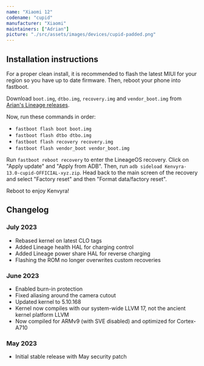 ```yaml
---
name: "Xiaomi 12"
codename: "cupid"
manufacturer: "Xiaomi"
maintainers: ["Adrian"]
picture: "./src/assets/images/devices/cupid-padded.png"
---
```


## Installation instructions

For a proper clean install, it is recommended to flash the latest MIUI for your region so you have up to date firmware. Then, reboot your phone into fastboot.

Download `boot.img`, `dtbo.img`, `recovery.img` and `vendor_boot.img` from [Arian's Lineage releases](https://github.com/arian-ota/ota/releases/tag/20.0-cupid-812c3096).

Now, run these commands in order:

-   `fastboot flash boot boot.img`
-   `fastboot flash dtbo dtbo.img`
-   `fastboot flash recovery recovery.img`
-   `fastboot flash vendor_boot vendor_boot.img`

Run `fastboot reboot recovery` to enter the LineageOS recovery. Click on "Apply update" and "Apply from ADB". Then, run `adb sideload Kenvyra-13.0-cupid-OFFICIAL-xyz.zip`. Head back to the main screen of the recovery and select "Factory reset" and then "Format data/factory reset".

Reboot to enjoy Kenvyra!

## Changelog

### July 2023

-   Rebased kernel on latest CLO tags
-   Added Lineage health HAL for charging control
-   Added Lineage power share HAL for reverse charging
-   Flashing the ROM no longer overwrites custom recoveries

### June 2023

-   Enabled burn-in protection
-   Fixed aliasing around the camera cutout
-   Updated kernel to 5.10.168
-   Kernel now compiles with our system-wide LLVM 17, not the ancient kernel platform LLVM
-   Now compiled for ARMv9 (with SVE disabled) and optimized for Cortex-A710

### May 2023

-   Initial stable release with May security patch

